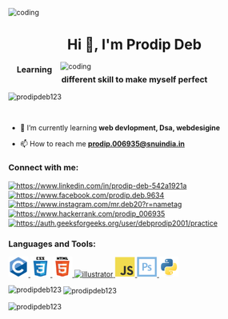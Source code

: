<img src="https://user-images.githubusercontent.com/112300885/187060807-cc6c3fd9-4ee6-40e1-9740-4abda8dfc35f.gif" alt="coding" align="middle" height="200" width="1000">


<h1 align="center">Hi 👋, I'm Prodip Deb</h1>
 <img src="https://cdn.dribbble.com/users/1162077/screenshots/3848914/programmer.gif" alt="coding" align="right" width="400">

<h3 align="center">Learning different skill to make myself perfect</h3>

<p align="left"> <img src="https://komarev.com/ghpvc/?username=prodipdeb123&label=Profile%20views&color=0e75b6&style=flat" alt="prodipdeb123" /> </p>

<p align="left"> <a href="https://twitter.com/" target="blank"><img src="https://img.shields.io/twitter/follow/?logo=twitter&style=for-the-badge" alt="" /></a> </p>

- 🌱 I’m currently learning **web devlopment, Dsa, webdesigine**

- 📫 How to reach me **prodip.006935@snuindia.in**

<h3 align="left">Connect with me:</h3>
<p align="left">
<a href="https://www.linkedin.com/in/prodip-deb-542a1921a" target="blank"><img align="center" src="https://raw.githubusercontent.com/rahuldkjain/github-profile-readme-generator/master/src/images/icons/Social/linked-in-alt.svg" alt="https://www.linkedin.com/in/prodip-deb-542a1921a" height="30" width="40" /></a>
<a href="https://www.facebook.com/prodip.deb.9634" target="blank"><img align="center" src="https://raw.githubusercontent.com/rahuldkjain/github-profile-readme-generator/master/src/images/icons/Social/facebook.svg" alt="https://www.facebook.com/prodip.deb.9634" height="30" width="40" /></a>
<a href="https://www.instagram.com/mr.deb20?r=nametag" target="blank"><img align="center" src="https://raw.githubusercontent.com/rahuldkjain/github-profile-readme-generator/master/src/images/icons/Social/instagram.svg" alt="https://www.instagram.com/mr.deb20?r=nametag" height="30" width="40" /></a>
<a href="https://www.hackerrank.com/prodip_006935" target="blank"><img align="center" src="https://raw.githubusercontent.com/rahuldkjain/github-profile-readme-generator/master/src/images/icons/Social/hackerrank.svg" alt="https://www.hackerrank.com/prodip_006935" height="30" width="40" /></a>
<a href="https://auth.geeksforgeeks.org/user/debprodip2001/practice" target="blank"><img align="center" src="https://raw.githubusercontent.com/rahuldkjain/github-profile-readme-generator/master/src/images/icons/Social/geeks-for-geeks.svg" alt="https://auth.geeksforgeeks.org/user/debprodip2001/practice" height="30" width="40" /></a>
</p>

<h3 align="left">Languages and Tools:</h3>
<p align="left"> <a href="https://www.cprogramming.com/" target="_blank" rel="noreferrer"> <img src="https://raw.githubusercontent.com/devicons/devicon/master/icons/c/c-original.svg" alt="c" width="40" height="40"/> </a> <a href="https://www.w3schools.com/css/" target="_blank" rel="noreferrer"> <img src="https://raw.githubusercontent.com/devicons/devicon/master/icons/css3/css3-original-wordmark.svg" alt="css3" width="40" height="40"/> </a> <a href="https://www.w3.org/html/" target="_blank" rel="noreferrer"> <img src="https://raw.githubusercontent.com/devicons/devicon/master/icons/html5/html5-original-wordmark.svg" alt="html5" width="40" height="40"/> </a> <a href="https://www.adobe.com/in/products/illustrator.html" target="_blank" rel="noreferrer"> <img src="https://www.vectorlogo.zone/logos/adobe_illustrator/adobe_illustrator-icon.svg" alt="illustrator" width="40" height="40"/> </a> <a href="https://developer.mozilla.org/en-US/docs/Web/JavaScript" target="_blank" rel="noreferrer"> <img src="https://raw.githubusercontent.com/devicons/devicon/master/icons/javascript/javascript-original.svg" alt="javascript" width="40" height="40"/> </a> <a href="https://www.photoshop.com/en" target="_blank" rel="noreferrer"> <img src="https://raw.githubusercontent.com/devicons/devicon/master/icons/photoshop/photoshop-line.svg" alt="photoshop" width="40" height="40"/> </a> <a href="https://www.python.org" target="_blank" rel="noreferrer"> <img src="https://raw.githubusercontent.com/devicons/devicon/master/icons/python/python-original.svg" alt="python" width="40" height="40"/> </a> </p>

<p><img align="left" src="https://github-readme-stats.vercel.app/api/top-langs?username=prodipdeb123&show_icons=true&locale=en&layout=compact" alt="prodipdeb123" /></p>

<p>&nbsp;<img align="center" src="https://github-readme-stats.vercel.app/api?username=prodipdeb123&show_icons=true&locale=en" alt="prodipdeb123" /></p>

<p><img align="center" src="https://github-readme-streak-stats.herokuapp.com/?user=prodipdeb123&" alt="prodipdeb123" /></p>
